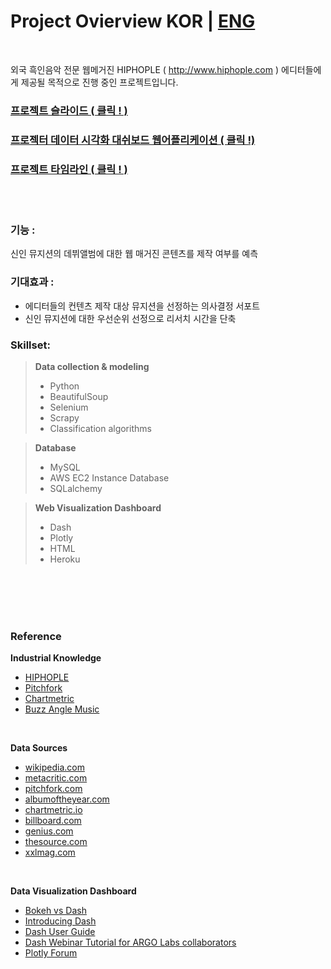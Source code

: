 # Project Ovierview KOR | [ENG](https://github.com/lucaseo/content-worth-debut-artist-classification-project/blob/master/README_eng.md)

<br>

외국 흑인음악 전문 웹메거진 HIPHOPLE ( http://www.hiphople.com ) 에디터들에게 제공될 목적으로 진행 중인 프로젝트입니다.

### [프로젝트 슬라이드 ( 클릭 ! )](https://www.slideshare.net/secret/1dxnLsgdtsSspj)

### [프로젝터 데이터 시각화 대쉬보드 웹어플리케이션 ( 클릭 !)](http://le-rookie-clf.herokuapp.com)

### [프로젝트 타임라인 ( 클릭 ! )](https://github.com/lucaseo/debut-artist-go-or-no-go/blob/master/project_timeline.md)

<br>
<br>

### 기능 :
신인 뮤지션의 데뷔앨범에 대한 웹 매거진 콘텐츠를 제작 여부를 예측

### 기대효과 :
- 에디터들의 컨텐츠 제작 대상 뮤지션을 선정하는 의사결정 서포트
- 신인 뮤지션에 대한 우선순위 선정으로 리서치 시간을 단축

### Skillset:
>**Data collection & modeling**  
>- Python  
>- BeautifulSoup  
>- Selenium  
>- Scrapy  
>- Classification algorithms  

>**Database**  
>- MySQL  
>- AWS EC2 Instance Database  
>- SQLalchemy  

>**Web Visualization Dashboard**  
>- Dash  
>- Plotly  
>- HTML  
>- Heroku  

<br>
<br>
<br>
<br>

### Reference

**Industrial Knowledge**

- [HIPHOPLE](hiphople.com)
- [Pitchfork](pitchfork.com)
- [Chartmetric](chartmetric.io)
- [Buzz Angle Music](buzzanglemusic.com)

<br>

**Data Sources**

- [wikipedia.com](wikipedia.com)
- [metacritic.com](metacritic.com)
- [pitchfork.com](pitchfork.com)
- [albumoftheyear.com](albumoftheyear.com)
- [chartmetric.io](chartmetric.io)
- [billboard.com](billboard.com)
- [genius.com](genius.com)
- [thesource.com](thesource.com)
- [xxlmag.com](xxlmag.com)

<br>

**Data Visualization Dashboard**

- [Bokeh vs Dash](https://blog.sicara.com/bokeh-dash-best-dashboard-framework-python-shiny-alternative-c5b576375f7f)
- [Introducing Dash](https://medium.com/@plotlygraphs/introducing-dash-5ecf7191b503)
- [Dash User Guide](https://dash.plot.ly)
- [Dash Webinar Tutorial for ARGO Labs collaborators](https://www.youtube.com/watch?v=yfWJXkySfe0)
- [Plotly Forum](https://community.plot.ly)
